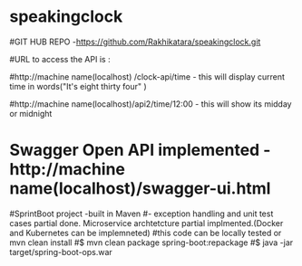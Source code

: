 # speakingclock
#GIT HUB REPO -https://github.com/Rakhikatara/speakingclock.git

#URL to access the API is :

#http://machine name(localhost) /clock-api/time  - this will display current time in words("It's eight thirty four" )

#http://machine name(localhost)/api2/time/12:00 - this will show its midday or midnight
# Swagger Open API implemented - http://machine name(localhost)/swagger-ui.html
#SprintBoot project -built in Maven
#-	exception handling and unit test cases partial done. Microservice archtetcture partial implmented.(Docker and Kubernetes can be implemneted)
#this code can  be locally tested or mvn clean install
#$ mvn clean package spring-boot:repackage
#$ java -jar target/spring-boot-ops.war



